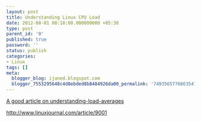 ```yaml
---
layout: post
title: Understanding Linux CPU Load
date: 2012-08-01 08:18:00.000000000 +05:30
type: post
parent_id: '0'
published: true
password: ''
status: publish
categories:
- Linux
tags: []
meta:
  blogger_blog: ijuned.blogspot.com
  blogger_7553295648c4d8ebded8b8484926da00_permalink: '749356577666354198'
---
```

<div dir="ltr" style="text-align:left;"><a href="http://blog.scoutapp.com/articles/2009/07/31/understanding-load-averages">A good article on understanding-load-averages</a></p>
<p><a href="http://www.linuxjournal.com/article/9001">http://www.linuxjournal.com/article/9001</a></div>
